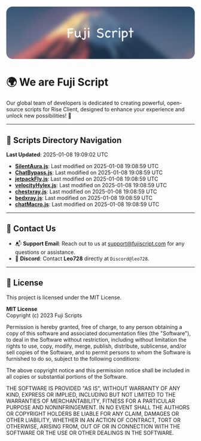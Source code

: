 ![Banner](.github/b.webp)

# 🌍 **We are Fuji Script**

Our global team of developers is dedicated to creating powerful, open-source scripts for Rise Client, designed to enhance your experience and unlock new possibilities! 🌟

---
<!-- SCRIPTS_NAVIGATION_START -->
## 📂 **Scripts Directory Navigation**

**Last Updated**: 2025-01-08 19:09:02 UTC

- **[SilentAura.js](scripts/SilentAura.js)**: Last modified on 2025-01-08 19:08:59 UTC
- **[ChatBypass.js](scripts/ChatBypass.js)**: Last modified on 2025-01-08 19:08:59 UTC
- **[jetpackFly.js](scripts/jetpackFly.js)**: Last modified on 2025-01-08 19:08:59 UTC
- **[velocityHylex.js](scripts/velocityHylex.js)**: Last modified on 2025-01-08 19:08:59 UTC
- **[chestxray.js](scripts/chestxray.js)**: Last modified on 2025-01-08 19:08:59 UTC
- **[bedxray.js](scripts/bedxray.js)**: Last modified on 2025-01-08 19:08:59 UTC
- **[chatMacro.js](scripts/chatMacro.js)**: Last modified on 2025-01-08 19:08:59 UTC

<!-- SCRIPTS_NAVIGATION_END -->

---

## 💬 **Contact Us**  
- 📬 **Support Email**: Reach out to us at [support@fujiscript.com](mailto:support@fujiscript.com) for any questions or assistance.  
- 💬 **Discord**: Contact **Leo728** directly at `Discord@leo728`.

---

## 📜 **License**

This project is licensed under the MIT License.  

**MIT License**  
Copyright (c) 2023 Fuji Scripts  

Permission is hereby granted, free of charge, to any person obtaining a copy of this software and associated documentation files (the "Software"), to deal in the Software without restriction, including without limitation the rights to use, copy, modify, merge, publish, distribute, sublicense, and/or sell copies of the Software, and to permit persons to whom the Software is furnished to do so, subject to the following conditions:  

The above copyright notice and this permission notice shall be included in all copies or substantial portions of the Software.  

THE SOFTWARE IS PROVIDED "AS IS", WITHOUT WARRANTY OF ANY KIND, EXPRESS OR IMPLIED, INCLUDING BUT NOT LIMITED TO THE WARRANTIES OF MERCHANTABILITY, FITNESS FOR A PARTICULAR PURPOSE AND NONINFRINGEMENT. IN NO EVENT SHALL THE AUTHORS OR COPYRIGHT HOLDERS BE LIABLE FOR ANY CLAIM, DAMAGES OR OTHER LIABILITY, WHETHER IN AN ACTION OF CONTRACT, TORT OR OTHERWISE, ARISING FROM, OUT OF OR IN CONNECTION WITH THE SOFTWARE OR THE USE OR OTHER DEALINGS IN THE SOFTWARE.  
